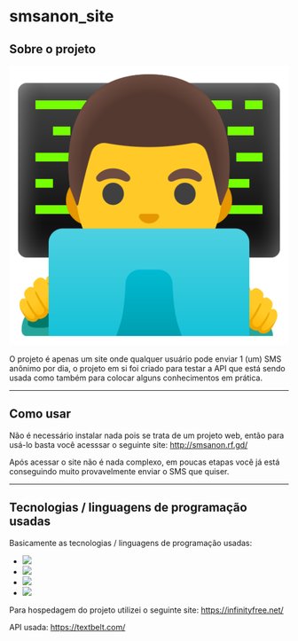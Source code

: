 # smsanon_site
## Sobre o projeto

<div style="text-align:center"><img src="img/icon.png"/></div>

O projeto é apenas um site onde qualquer usuário pode enviar 1 (um) SMS anônimo por dia, o projeto em si foi criado para testar a API que está sendo usada como também para colocar alguns conhecimentos em prática.

--------------

## Como usar

Não é necessário instalar nada pois se trata de um projeto web, então para usá-lo basta você acesssar o seguinte site: http://smsanon.rf.gd/

Após acessar o site não é nada complexo, em poucas etapas você já está conseguindo muito provavelmente enviar o SMS que quiser.

-------------

## Tecnologias / linguagens de programação usadas

Basicamente as tecnologias / linguagens de programação usadas:

- <img src="https://img.shields.io/badge/html5%20-%23E34F26.svg?&style=for-the-badge&logo=html5&logoColor=white"> 

- <img src="https://img.shields.io/badge/css3%20-%231572B6.svg?&style=for-the-badge&logo=css3&logoColor=white"/> 

- <img src="https://img.shields.io/badge/javascript%20-%23323330.svg?&style=for-the-badge&logo=javascript&logoColor=%23F7DF1E"> 

- <img src="https://img.shields.io/badge/php-%23777BB4.svg?&style=for-the-badge&logo=php&logoColor=white"> 


Para hospedagem do projeto utilizei o seguinte site: https://infinityfree.net/

API usada: https://textbelt.com/
